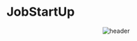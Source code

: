# JobStartUp

<div align="center">

![header](https://capsule-render.vercel.app/api?type=waving&color=auto&height=200&section=header&text=TeamProject%20JobStartUp%20Github&fontSize=70&fontColor=#000000)

</div>
